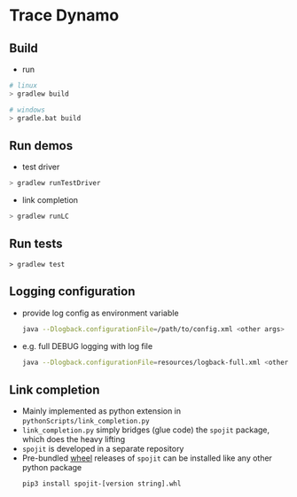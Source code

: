 # Trace Dynamo

## Build

* run 
```bash
# linux
> gradlew build

# windows
> gradle.bat build
```

## Run demos

* test driver
```bash
> gradlew runTestDriver
```

* link completion
```bash
> gradlew runLC
```

## Run tests

```
> gradlew test
```

## Logging configuration

* provide log config as environment variable 
  ```bash
  java --Dlogback.configurationFile=/path/to/config.xml <other args>
  ```
* e.g. full DEBUG logging with log file
  ```bash
  java --Dlogback.configurationFile=resources/logback-full.xml <other args>
  ```

## Link completion 

* Mainly implemented as python extension in `pythonScripts/link_completion.py`
* `link_completion.py` simply bridges (glue code) the `spojit` package, which does the heavy lifting
* `spojit` is developed in a separate repository
* Pre-bundled [wheel](https://pypi.org/project/wheel/) releases of `spojit` can be installed like any other python package
    ```bash
    pip3 install spojit-[version string].whl
    ```


 